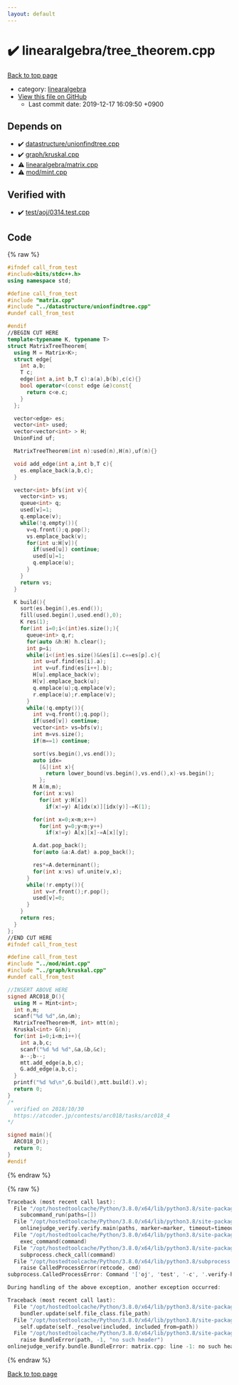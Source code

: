 ```yaml
---
layout: default
---
```


<!-- mathjax config similar to math.stackexchange -->
<script type="text/javascript" async
  src="https://cdnjs.cloudflare.com/ajax/libs/mathjax/2.7.5/MathJax.js?config=TeX-MML-AM_CHTML">
</script>
<script type="text/x-mathjax-config">
  MathJax.Hub.Config({
    TeX: { equationNumbers: { autoNumber: "AMS" }},
    tex2jax: {
      inlineMath: [ ['$','$'] ],
      processEscapes: true
    },
    "HTML-CSS": { matchFontHeight: false },
    displayAlign: "left",
    displayIndent: "2em"
  });
</script>

<script type="text/javascript" src="https://cdnjs.cloudflare.com/ajax/libs/jquery/3.4.1/jquery.min.js"></script>
<script src="https://cdn.jsdelivr.net/npm/jquery-balloon-js@1.1.2/jquery.balloon.min.js" integrity="sha256-ZEYs9VrgAeNuPvs15E39OsyOJaIkXEEt10fzxJ20+2I=" crossorigin="anonymous"></script>
<script type="text/javascript" src="../../assets/js/copy-button.js"></script>
<link rel="stylesheet" href="../../assets/css/copy-button.css" />


# :heavy_check_mark: linearalgebra/tree_theorem.cpp

<a href="../../index.html">Back to top page</a>

* category: <a href="../../index.html#1bbf1d9f5340fa94bf2c5fb5ce73a5f5">linearalgebra</a>
* <a href="{{ site.github.repository_url }}/blob/master/linearalgebra/tree_theorem.cpp">View this file on GitHub</a>
    - Last commit date: 2019-12-17 16:09:50 +0900




## Depends on

* :heavy_check_mark: <a href="../datastructure/unionfindtree.cpp.html">datastructure/unionfindtree.cpp</a>
* :heavy_check_mark: <a href="../graph/kruskal.cpp.html">graph/kruskal.cpp</a>
* :warning: <a href="matrix.cpp.html">linearalgebra/matrix.cpp</a>
* :warning: <a href="../mod/mint.cpp.html">mod/mint.cpp</a>


## Verified with

* :heavy_check_mark: <a href="../../verify/test/aoj/0314.test.cpp.html">test/aoj/0314.test.cpp</a>


## Code

<a id="unbundled"></a>
{% raw %}
```cpp
#ifndef call_from_test
#include<bits/stdc++.h>
using namespace std;

#define call_from_test
#include "matrix.cpp"
#include "../datastructure/unionfindtree.cpp"
#undef call_from_test

#endif
//BEGIN CUT HERE
template<typename K, typename T>
struct MatrixTreeTheorem{
  using M = Matrix<K>;
  struct edge{
    int a,b;
    T c;
    edge(int a,int b,T c):a(a),b(b),c(c){}
    bool operator<(const edge &e)const{
      return c<e.c;
    }
  };

  vector<edge> es;
  vector<int> used;
  vector<vector<int> > H;
  UnionFind uf;

  MatrixTreeTheorem(int n):used(n),H(n),uf(n){}

  void add_edge(int a,int b,T c){
    es.emplace_back(a,b,c);
  }

  vector<int> bfs(int v){
    vector<int> vs;
    queue<int> q;
    used[v]=1;
    q.emplace(v);
    while(!q.empty()){
      v=q.front();q.pop();
      vs.emplace_back(v);
      for(int u:H[v]){
        if(used[u]) continue;
        used[u]=1;
        q.emplace(u);
      }
    }
    return vs;
  }

  K build(){
    sort(es.begin(),es.end());
    fill(used.begin(),used.end(),0);
    K res(1);
    for(int i=0;i<(int)es.size();){
      queue<int> q,r;
      for(auto &h:H) h.clear();
      int p=i;
      while(i<(int)es.size()&&es[i].c==es[p].c){
        int u=uf.find(es[i].a);
        int v=uf.find(es[i++].b);
        H[u].emplace_back(v);
        H[v].emplace_back(u);
        q.emplace(u);q.emplace(v);
        r.emplace(u);r.emplace(v);
      }
      while(!q.empty()){
        int v=q.front();q.pop();
        if(used[v]) continue;
        vector<int> vs=bfs(v);
        int m=vs.size();
        if(m==1) continue;

        sort(vs.begin(),vs.end());
        auto idx=
          [&](int x){
            return lower_bound(vs.begin(),vs.end(),x)-vs.begin();
          };
        M A(m,m);
        for(int x:vs)
          for(int y:H[x])
            if(x!=y) A[idx(x)][idx(y)]-=K(1);

        for(int x=0;x<m;x++)
          for(int y=0;y<m;y++)
            if(x!=y) A[x][x]-=A[x][y];

        A.dat.pop_back();
        for(auto &a:A.dat) a.pop_back();

        res*=A.determinant();
        for(int x:vs) uf.unite(v,x);
      }
      while(!r.empty()){
        int v=r.front();r.pop();
        used[v]=0;
      }
    }
    return res;
  }
};
//END CUT HERE
#ifndef call_from_test

#define call_from_test
#include "../mod/mint.cpp"
#include "../graph/kruskal.cpp"
#undef call_from_test

//INSERT ABOVE HERE
signed ARC018_D(){
  using M = Mint<int>;
  int n,m;
  scanf("%d %d",&n,&m);
  MatrixTreeTheorem<M, int> mtt(n);
  Kruskal<int> G(n);
  for(int i=0;i<m;i++){
    int a,b,c;
    scanf("%d %d %d",&a,&b,&c);
    a--;b--;
    mtt.add_edge(a,b,c);
    G.add_edge(a,b,c);
  }
  printf("%d %d\n",G.build(),mtt.build().v);
  return 0;
}
/*
  verified on 2018/10/30
  https://atcoder.jp/contests/arc018/tasks/arc018_4
*/

signed main(){
  ARC018_D();
  return 0;
}
#endif

```
{% endraw %}

<a id="bundled"></a>
{% raw %}
```cpp
Traceback (most recent call last):
  File "/opt/hostedtoolcache/Python/3.8.0/x64/lib/python3.8/site-packages/onlinejudge_verify/main.py", line 173, in main
    subcommand_run(paths=[])
  File "/opt/hostedtoolcache/Python/3.8.0/x64/lib/python3.8/site-packages/onlinejudge_verify/main.py", line 70, in subcommand_run
    onlinejudge_verify.verify.main(paths, marker=marker, timeout=timeout)
  File "/opt/hostedtoolcache/Python/3.8.0/x64/lib/python3.8/site-packages/onlinejudge_verify/verify.py", line 87, in main
    exec_command(command)
  File "/opt/hostedtoolcache/Python/3.8.0/x64/lib/python3.8/site-packages/onlinejudge_verify/verify.py", line 26, in exec_command
    subprocess.check_call(command)
  File "/opt/hostedtoolcache/Python/3.8.0/x64/lib/python3.8/subprocess.py", line 364, in check_call
    raise CalledProcessError(retcode, cmd)
subprocess.CalledProcessError: Command '['oj', 'test', '-c', '.verify-helper/cache/c36a49005ac83bc17634badc8dd1bcb9/a.out', '-d', '.verify-helper/cache/c36a49005ac83bc17634badc8dd1bcb9/test', '-e', '\'"1e-8"\'']' returned non-zero exit status 2.

During handling of the above exception, another exception occurred:

Traceback (most recent call last):
  File "/opt/hostedtoolcache/Python/3.8.0/x64/lib/python3.8/site-packages/onlinejudge_verify/docs.py", line 345, in write_contents
    bundler.update(self.file_class.file_path)
  File "/opt/hostedtoolcache/Python/3.8.0/x64/lib/python3.8/site-packages/onlinejudge_verify/bundle.py", line 156, in update
    self.update(self._resolve(included, included_from=path))
  File "/opt/hostedtoolcache/Python/3.8.0/x64/lib/python3.8/site-packages/onlinejudge_verify/bundle.py", line 54, in _resolve
    raise BundleError(path, -1, "no such header")
onlinejudge_verify.bundle.BundleError: matrix.cpp: line -1: no such header

```
{% endraw %}

<a href="../../index.html">Back to top page</a>

